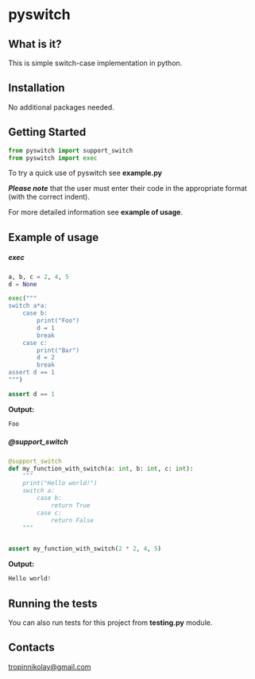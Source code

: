 # pyswitch

What is it?
-----------

This is simple switch-case implementation in python.

Installation
------------

No additional packages needed.

Getting Started
------------

```python
from pyswitch import support_switch
from pyswitch import exec
```
To try a quick use of pyswitch see **example.py**

**_Please note_** that the user must enter their code in the appropriate format (with the correct indent).

For more detailed information see **example of usage**.

Example of usage
------------

##### exec
```python
a, b, c = 2, 4, 5
d = None

exec("""
switch a*a:
    case b:
        print("Foo")
        d = 1
        break
    case c:
        print("Bar")
        d = 2
        break
assert d == 1
""")

assert d == 1
```
**Output:**
```python
Foo
```

##### @support_switch
```python
@support_switch
def my_function_with_switch(a: int, b: int, c: int):
    """
    print("Hello world!")
    switch a:
        case b:
            return True
        case c:
            return False
    """


assert my_function_with_switch(2 * 2, 4, 5) 
```
**Output:**
```python
Hello world!
```

Running the tests
------------

You can also run tests for this project from **testing.py** module.

Contacts
--------

tropinnikolay@gmail.com